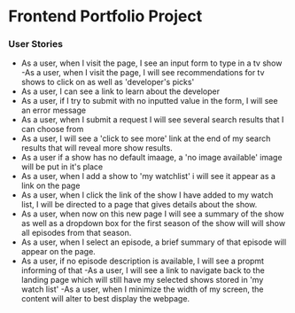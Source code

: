 
# Frontend Portfolio Project

### User Stories

- As a user, when I visit the page, I see an input form to type in a tv show
-As a user, when I visit the page, I will see recommendations for tv shows to click on as well as 'developer's picks'
- As a user, I can see a link to learn about the developer
- As a user, if I try to submit with no inputted value in the form, I will see an error message
- As a user, when I submit a request I will see several search results that I can choose from 
- As a user, I will see a 'click to see more' link at the end of my search results that will reveal more show results.
- As a user if a show has no default imaage, a 'no image available' image will be put in it's place
- As a user, when I add a show to 'my watchlist' i will see it appear as a link on the page
- As a user, when I click the link of the show I have added to my watch list, I will be directed to a page that gives details about the show.
- As a user, when now on this new page I will see a summary of the show as well as a dropdown box for the first season of the show will will show all episodes from that season.
- As a user, when I select an episode, a brief summary of that episode will appear on the page. 
- As a user, if no episode description is available, I will see a propmt informing of that
-As a user, I will see a link to navigate back to the landing page which will still have my selected shows stored in 'my watch list' 
-As a user, when I minimize the width of my screen, the content will alter to best display the webpage.


